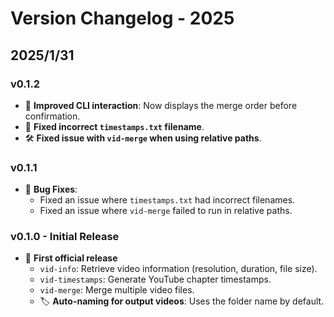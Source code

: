 # **Version Changelog - 2025**

## **2025/1/31**
### **v0.1.2**
- 🎨 **Improved CLI interaction**: Now displays the merge order before confirmation.
- 🐛 **Fixed incorrect `timestamps.txt` filename**.
- 🛠 **Fixed issue with `vid-merge` when using relative paths**.

### **v0.1.1**
- 🐛 **Bug Fixes**:
  - Fixed an issue where `timestamps.txt` had incorrect filenames.
  - Fixed an issue where `vid-merge` failed to run in relative paths.

### **v0.1.0 - Initial Release**
- 🎉 **First official release**
  - `vid-info`: Retrieve video information (resolution, duration, file size).
  - `vid-timestamps`: Generate YouTube chapter timestamps.
  - `vid-merge`: Merge multiple video files.
  - 🏷 **Auto-naming for output videos**: Uses the folder name by default.
